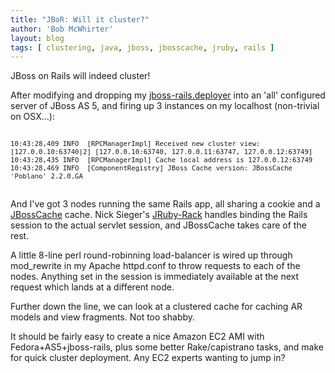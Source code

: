 ```yaml
---
title: "JBoR: Will it cluster?"
author: 'Bob McWhirter'
layout: blog
tags: [ clustering, java, jboss, jbosscache, jruby, rails ]
---
```

JBoss on Rails will indeed cluster!

After modifying and dropping my <a href="http://github.com/bobmcwhirter/jboss-rails/tree/master">jboss-rails.deployer</a> into an 'all' configured server of JBoss AS 5, and firing up 3 instances on my localhost (non-trivial on OSX...):

<pre style="overflow: auto; font-size: 90%">
  <code>
10:43:28,409 INFO  [RPCManagerImpl] Received new cluster view: [127.0.0.10:63740|2] [127.0.0.10:63740, 127.0.0.11:63747, 127.0.0.12:63749]
10:43:28,435 INFO  [RPCManagerImpl] Cache local address is 127.0.0.12:63749
10:43:28,469 INFO  [ComponentRegistry] JBoss Cache version: JBossCache 'Poblano' 2.2.0.GA
</code>
</pre>
And I've got 3 nodes running the same Rails app, all sharing a cookie and a <a href="http://www.jboss.org/jbosscache/">JBossCache</a> cache.  Nick Sieger's <a href="http://github.com/nicksieger/jruby-rack/tree/master">JRuby-Rack</a> handles binding the Rails session to the actual servlet session, and JBossCache takes care of the rest.

A little 8-line perl round-robinning load-balancer is wired up through mod_rewrite in my Apache httpd.conf to throw requests to each of the nodes.  Anything set in the session is immediately available at the next request which lands at a different node.

Further down the line, we can look at a clustered cache for caching AR models and view fragments.  Not too shabby.

It should be fairly easy to create a nice Amazon EC2 AMI with Fedora+AS5+jboss-rails, plus some better Rake/capistrano tasks, and make for quick cluster deployment.   Any EC2 experts wanting to jump in?
